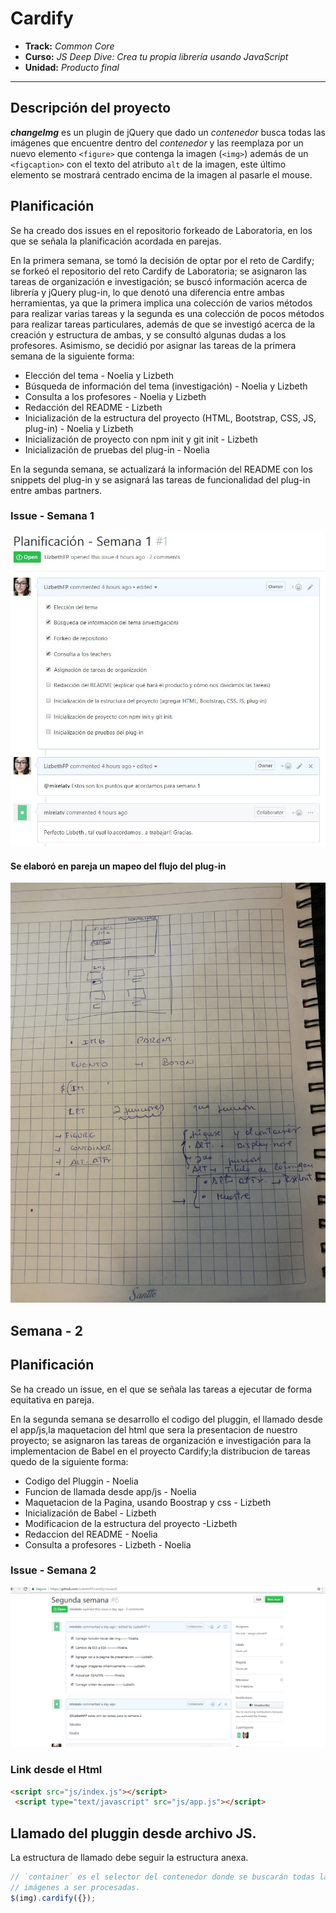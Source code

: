 # Cardify

* **Track:** _Common Core_
* **Curso:** _JS Deep Dive: Crea tu propia librería usando JavaScript_
* **Unidad:** _Producto final_

***
## Descripción del proyecto

***changeImg*** es un plugin de jQuery que dado un _contenedor_ busca todas las
imágenes que encuentre dentro del _contenedor_ y las reemplaza por un nuevo
elemento `<figure>` que contenga la imagen (`<img>`) además de un `<figcaption>` con el texto del atributo `alt` de la imagen, este último elemento se mostrará centrado encima de la imagen al pasarle el mouse.

## Planificación
Se ha creado dos issues en el repositorio forkeado de Laboratoria, en los que se señala la planificación acordada en parejas.

En la primera semana, se tomó la decisión de optar por el reto de Cardify; se forkeó el repositorio del reto Cardify de Laboratoria; se asignaron las tareas de organización e investigación; se buscó información acerca de librería y jQuery plug-in, lo que denotó una diferencia entre ambas herramientas, ya que la primera implica una colección de varios métodos para realizar varias tareas y la segunda es una colección de pocos métodos para realizar tareas particulares, además de que se investigó acerca de la creación y estructura de ambas, y se consultó algunas dudas a los profesores. Asimismo, se decidió por asignar las tareas de la primera semana de la siguiente forma:

* Elección del tema - Noelia y Lizbeth
* Búsqueda de información del tema (investigación) - Noelia y Lizbeth
* Consulta a los profesores - Noelia y Lizbeth
* Redacción del README - Lizbeth
* Inicialización de la estructura del proyecto (HTML, Bootstrap, CSS, JS, plug-in) - Noelia y Lizbeth
* Inicialización de proyecto con npm init y git init - Lizbeth
* Inicialización de pruebas del plug-in - Noelia

En la segunda semana, se actualizará la información del README con los snippets del plug-in y se asignará las tareas de funcionalidad del plug-in entre ambas partners.

### Issue - Semana 1
![Sin titulo](public/assets/docs/issue-1.JPG)


#### Se elaboró en pareja un mapeo del flujo del plug-in
![Sin titulo](public/assets/docs/plug-in-idea.jpg)



## Semana - 2


## Planificación
Se ha creado un issue, en el que se señala las tareas  a ejecutar  de forma equitativa  en pareja.

En la segunda semana se  desarrollo el  codigo del pluggin, el llamado desde  el app/js,la  maquetacion del html que  sera  la presentacion de  nuestro proyecto; se asignaron las tareas de organización e investigación para  la implementacion de  Babel en el proyecto Cardify;la distribucion de  tareas  quedo de  la siguiente forma:

* Codigo del Pluggin - Noelia
* Funcion de  llamada  desde  app/js - Noelia
* Maquetacion de  la Pagina, usando  Boostrap y  css  -  Lizbeth
* Inicialización de  Babel  - Lizbeth
* Modificacion de  la  estructura  del proyecto -Lizbeth
* Redaccion del README - Noelia
* Consulta  a  profesores - Lizbeth - Noelia


### Issue - Semana 2
![Sin titulo](assets/docs/issue-3.png)


### Link desde  el Html

```html
<script src="js/index.js"></script>
 <script type="text/javascript" src="js/app.js"></script>

```

## Llamado del pluggin desde archivo JS.
La estructura   de  llamado debe seguir  la estructura anexa.

```js
// `container` es el selector del contenedor donde se buscarán todas las
// imágenes a ser procesadas.
$(img).cardify({});
```
